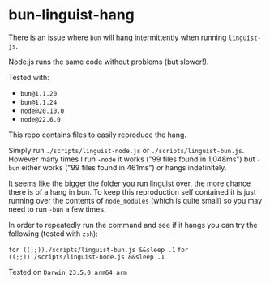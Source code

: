 # bun-linguist-hang

There is an issue where `bun` will hang intermittently when running `linguist-js`.

Node.js runs the same code without problems (but slower!).

Tested with:
 * `bun@1.1.20`
 * `bun@1.1.24`
 * `node@20.10.0`
 * `node@22.6.0`

This repo contains files to easily reproduce the hang.

Simply run `./scripts/linguist-node.js` or `./scripts/linguist-bun.js`. However many
times I run `-node` it works ("99 files found in 1,048ms") but `-bun` either works
("99 files found in 461ms") or hangs indefinitely. 

It seems like the bigger the folder you run linguist over, the more chance there is
of a hang in bun. To keep this reproduction self contained it is just running over
the contents of `node_modules` (which is quite small) so you may need to run `-bun`
a few times.

In order to repeatedly run the command and see if it hangs you can try the following
(tested with `zsh`):

`for ((;;))./scripts/linguist-bun.js &&sleep .1`
`for ((;;))./scripts/linguist-node.js &&sleep .1`

Tested on `Darwin 23.5.0 arm64 arm`